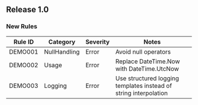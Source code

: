 ## Release 1.0

### New Rules

Rule ID | Category | Severity | Notes
--------|----------|----------|--------------------
DEMO001  |  NullHandling  |  Error | Avoid null operators
DEMO002  | Usage |  Error    | Replace DateTime.Now with DateTime.UtcNow
DEMO003  |  Logging   | Error | Use structured logging templates instead of string interpolation